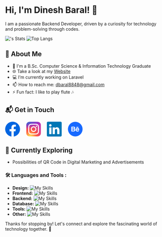 # Hi, I'm Dinesh Baral! 👋

I am a passionate Backend Developer, driven by a curiosity for technology and problem-solving through codes.

![<username>'s Stats](https://github-readme-stats.vercel.app/api?username=d-baral&theme=vue-dark&show_icons=true&hide_border=true&count_private=true)
![Top Langs](https://github-readme-stats.vercel.app/api/top-langs/?username=d-baral&layout=compact)

## 🚀 About Me

- 🔭 I'm a B.Sc. Computer Science & Information Technology Graduate
- 🌐 Take a look at my <a href="https://www.dineshbaral.com.np/">Website</a>
- 💻 I’m currently working on Laravel
- 📫 How to reach me: <a href="mailto:dbaral8848@gmail.com">dbaral8848@gmail.com</a>
- ⚡ Fun fact: I like to play flute 🎶

## 📬 Get in Touch

[![Facebook Badge](https://raw.githubusercontent.com/d-baral/d-baral/main/facebook.svg)](https://www.facebook.com/dinz.111) &nbsp;&nbsp;&nbsp;
[![Instagram Badge](https://raw.githubusercontent.com/d-baral/d-baral/main/instagram.svg)](https://www.instagram.com/dinz.111/) &nbsp;&nbsp;&nbsp;
[![LinkedIn Badge](https://raw.githubusercontent.com/d-baral/d-baral/main/linkedin.svg)](https://www.linkedin.com/in/d-baral/) &nbsp;&nbsp;&nbsp;
[![Behance Badge](https://raw.githubusercontent.com/d-baral/d-baral/main/behance.svg)](https://www.behance.net/dineshbaral) &nbsp;&nbsp;&nbsp;


## 🌱 Currently Exploring

  - Possibilities of QR Code in Digital Marketing and Advertisements


### :hammer_and_wrench: Languages and Tools :

- **Design:** ![My Skills](https://skillicons.dev/icons?i=ps,ai,figma,xd)
- **Frontend:** ![My Skills](https://skillicons.dev/icons?i=html,css,js)
- **Backend:** ![My Skills](https://skillicons.dev/icons?i=php,laravel)
- **Database:** ![My Skills](https://skillicons.dev/icons?i=mysql,postgres)
- **Tools:** ![My Skills](https://skillicons.dev/icons?i=git,github,gitlab)
- **Other:** ![My Skills](https://skillicons.dev/icons?i=vscode,postman)


Thanks for stopping by! Let's connect and explore the fascinating world of technology together. 🚀
